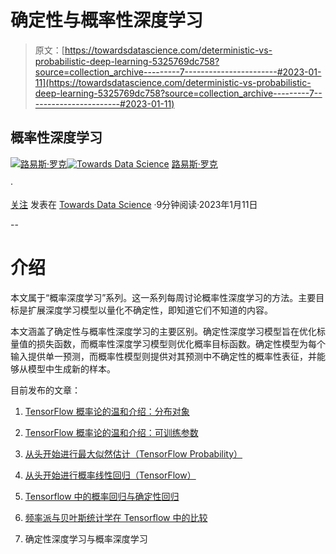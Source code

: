 # 确定性与概率性深度学习

> 原文：[https://towardsdatascience.com/deterministic-vs-probabilistic-deep-learning-5325769dc758?source=collection_archive---------7-----------------------#2023-01-11](https://towardsdatascience.com/deterministic-vs-probabilistic-deep-learning-5325769dc758?source=collection_archive---------7-----------------------#2023-01-11)

## 概率性深度学习

[](https://medium.com/@luisroque?source=post_page-----5325769dc758--------------------------------)[![路易斯·罗克](../Images/e281d470b403375ba3c6f521b1ccf915.png)](https://medium.com/@luisroque?source=post_page-----5325769dc758--------------------------------)[](https://towardsdatascience.com/?source=post_page-----5325769dc758--------------------------------)[![Towards Data Science](../Images/a6ff2676ffcc0c7aad8aaf1d79379785.png)](https://towardsdatascience.com/?source=post_page-----5325769dc758--------------------------------) [路易斯·罗克](https://medium.com/@luisroque?source=post_page-----5325769dc758--------------------------------)

·

[关注](https://medium.com/m/signin?actionUrl=https%3A%2F%2Fmedium.com%2F_%2Fsubscribe%2Fuser%2F2195f049db86&operation=register&redirect=https%3A%2F%2Ftowardsdatascience.com%2Fdeterministic-vs-probabilistic-deep-learning-5325769dc758&user=Lu%C3%ADs+Roque&userId=2195f049db86&source=post_page-2195f049db86----5325769dc758---------------------post_header-----------) 发表在 [Towards Data Science](https://towardsdatascience.com/?source=post_page-----5325769dc758--------------------------------) ·9分钟阅读·2023年1月11日[](https://medium.com/m/signin?actionUrl=https%3A%2F%2Fmedium.com%2F_%2Fvote%2Ftowards-data-science%2F5325769dc758&operation=register&redirect=https%3A%2F%2Ftowardsdatascience.com%2Fdeterministic-vs-probabilistic-deep-learning-5325769dc758&user=Lu%C3%ADs+Roque&userId=2195f049db86&source=-----5325769dc758---------------------clap_footer-----------)

--

[](https://medium.com/m/signin?actionUrl=https%3A%2F%2Fmedium.com%2F_%2Fbookmark%2Fp%2F5325769dc758&operation=register&redirect=https%3A%2F%2Ftowardsdatascience.com%2Fdeterministic-vs-probabilistic-deep-learning-5325769dc758&source=-----5325769dc758---------------------bookmark_footer-----------)

# 介绍

本文属于“概率深度学习”系列。这一系列每周讨论概率性深度学习的方法。主要目标是扩展深度学习模型以量化不确定性，即知道它们不知道的内容。

本文涵盖了确定性与概率性深度学习的主要区别。确定性深度学习模型旨在优化标量值的损失函数，而概率性深度学习模型则优化概率目标函数。确定性模型为每个输入提供单一预测，而概率性模型则提供对其预测中不确定性的概率性表征，并能够从模型中生成新的样本。

目前发布的文章：

1.  [TensorFlow 概率论的温和介绍：分布对象](https://medium.com/towards-data-science/gentle-introduction-to-tensorflow-probability-distribution-objects-1bb6165abee1)

1.  [TensorFlow 概率论的温和介绍：可训练参数](https://medium.com/towards-data-science/gentle-introduction-to-tensorflow-probability-trainable-parameters-5098ea4fed15)

1.  [从头开始进行最大似然估计（TensorFlow Probability）](/maximum-likelihood-estimation-from-scratch-in-tensorflow-probability-2fc0eefdbfc2)

1.  [从头开始进行概率线性回归（TensorFlow）](/probabilistic-linear-regression-from-scratch-in-tensorflow-2eb633fffc00)

1.  [Tensorflow 中的概率回归与确定性回归](https://medium.com/towards-data-science/probabilistic-vs-deterministic-regression-with-tensorflow-85ef791beeef)

1.  [频率派与贝叶斯统计学在 Tensorflow 中的比较](https://medium.com/towards-data-science/frequentist-vs-bayesian-statistics-with-tensorflow-fbba2c6c9ae5)

1.  确定性深度学习与概率深度学习
